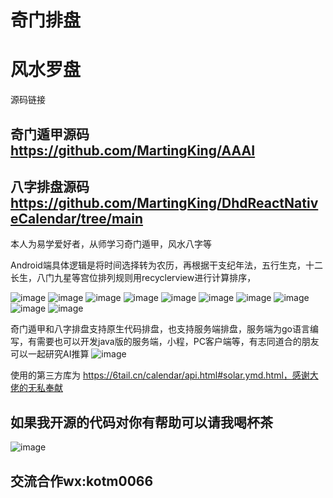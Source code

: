 
# 奇门排盘
# 风水罗盘

源码链接


## 奇门遁甲源码  https://github.com/MartingKing/AAAI
## 八字排盘源码 https://github.com/MartingKing/DhdReactNativeCalendar/tree/main


本人为易学爱好者，从师学习奇门遁甲，风水八字等


Android端具体逻辑是将时间选择转为农历，再根据干支纪年法，五行生克，十二长生，八门九星等宫位排列规则用recyclerview进行计算排序，

![image](https://github.com/MartingKing/xuanxueapp/blob/master/images/1.jpg)
![image](https://github.com/MartingKing/xuanxueapp/blob/master/images/2.jpg)
![image](https://github.com/MartingKing/xuanxueapp/blob/master/images/3.jpg)
![image](https://github.com/MartingKing/xuanxueapp/blob/master/images/4.jpg)
![image](https://github.com/MartingKing/xuanxueapp/blob/master/images/5.jpg)
![image](https://github.com/MartingKing/xuanxueapp/blob/master/images/6.jpg)
![image](https://github.com/MartingKing/xuanxueapp/blob/master/images/7.jpg)
![image](https://github.com/MartingKing/xuanxueapp/blob/master/images/8.jpg)
![image](https://github.com/MartingKing/xuanxueapp/blob/master/images/9.jpeg)
![image](https://github.com/MartingKing/xuanxueapp/blob/master/images/10.jpeg)

奇门遁甲和八字排盘支持原生代码排盘，也支持服务端排盘，服务端为go语言编写，有需要也可以开发java版的服务端，小程，PC客户端等，有志同道合的朋友可以一起研究AI推算
![image](https://github.com/MartingKing/xuanxueapp/blob/master/images/11.png)

使用的第三方库为 https://6tail.cn/calendar/api.html#solar.ymd.html，感谢大佬的无私奉献

## 如果我开源的代码对你有帮助可以请我喝杯茶
![image](./images/pay.jpeg)
## 交流合作wx:kotm0066
